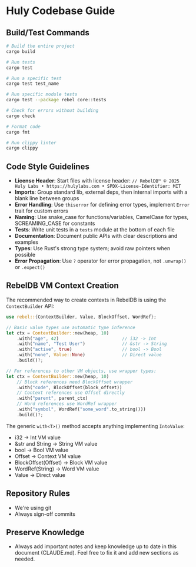 # Huly Codebase Guide

## Build/Test Commands
```bash
# Build the entire project
cargo build

# Run tests
cargo test

# Run a specific test
cargo test test_name

# Run specific module tests
cargo test --package rebel core::tests

# Check for errors without building
cargo check

# Format code
cargo fmt

# Run clippy linter
cargo clippy
```

## Code Style Guidelines
- **License Header**: Start files with license header: `// RebelDB™ © 2025 Huly Labs • https://hulylabs.com • SPDX-License-Identifier: MIT`
- **Imports**: Group standard lib, external deps, then internal imports with a blank line between groups
- **Error Handling**: Use `thiserror` for defining error types, implement `Error` trait for custom errors
- **Naming**: Use snake_case for functions/variables, CamelCase for types, SCREAMING_CASE for constants
- **Tests**: Write unit tests in a `tests` module at the bottom of each file
- **Documentation**: Document public APIs with clear descriptions and examples
- **Types**: Use Rust's strong type system; avoid raw pointers when possible
- **Error Propagation**: Use `?` operator for error propagation, not `.unwrap()` or `.expect()`

## RebelDB VM Context Creation
The recommended way to create contexts in RebelDB is using the `ContextBuilder` API:

```rust
use rebel::{ContextBuilder, Value, BlockOffset, WordRef};

// Basic value types use automatic type inference
let ctx = ContextBuilder::new(heap, 10)
    .with("age", 42)                        // i32 -> Int
    .with("name", "Test User")              // &str -> String
    .with("active", true)                   // bool -> Bool
    .with("none", Value::None)              // Direct value
    .build()?;

// For references to other VM objects, use wrapper types:
let ctx = ContextBuilder::new(heap, 10)
    // Block references need BlockOffset wrapper
    .with("code", BlockOffset(block_offset))
    // Context references use Offset directly
    .with("parent", parent_ctx)
    // Word references use WordRef wrapper
    .with("symbol", WordRef("some_word".to_string()))
    .build()?;
```

The generic `with<T>()` method accepts anything implementing `IntoValue`:
- i32 → Int VM value
- &str and String → String VM value
- bool → Bool VM value
- Offset → Context VM value
- BlockOffset(Offset) → Block VM value
- WordRef(String) → Word VM value
- Value → Direct value

## Repository Rules

- We're using git
- Always sign-off commits

## Preserve Knowledge

- Always add important notes and keep knowledge up to date in this document (CLAUDE.md). Feel free to fix it and add new sections as needed.
